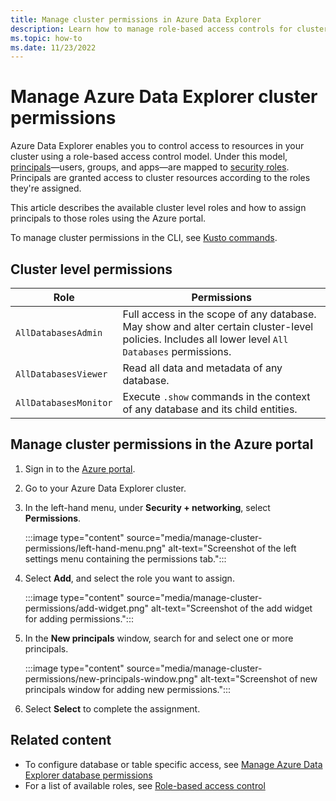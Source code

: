 ```yaml
---
title: Manage cluster permissions in Azure Data Explorer
description: Learn how to manage role-based access controls for clusters in Azure Data Explorer.
ms.topic: how-to
ms.date: 11/23/2022
---
```


# Manage Azure Data Explorer cluster permissions

Azure Data Explorer enables you to control access to resources in your cluster using a role-based access control model. Under this model, [principals](./kusto/management/access-control/referencing-security-principals.md)—users, groups, and apps—are mapped to [security roles](kusto/management/security-roles.md). Principals are granted access to cluster resources according to the roles they're assigned.

This article describes the available cluster level roles and how to assign principals to those roles using the Azure portal.

To manage cluster permissions in the CLI, see [Kusto commands](/cli/azure/kusto#commands).

## Cluster level permissions

|Role |Permissions |
|---|---|
|`AllDatabasesAdmin` | Full access in the scope of any database. May show and alter certain cluster-level policies. Includes all lower level `All Databases` permissions. |
|`AllDatabasesViewer` | Read all data and metadata of any database. |
|`AllDatabasesMonitor` | Execute `.show` commands in the context of any database and its child entities. |

## Manage cluster permissions in the Azure portal

1. Sign in to the [Azure portal](https://portal.azure.com/).

1. Go to your Azure Data Explorer cluster.

1. In the left-hand menu, under **Security + networking**, select **Permissions**.

    :::image type="content" source="media/manage-cluster-permissions/left-hand-menu.png" alt-text="Screenshot of the left settings menu containing the permissions tab.":::

1. Select **Add**, and select the role you want to assign.

    :::image type="content" source="media/manage-cluster-permissions/add-widget.png" alt-text="Screenshot of the add widget for adding permissions.":::

1. In the **New principals** window, search for and select one or more principals.

    :::image type="content" source="media/manage-cluster-permissions/new-principals-window.png" alt-text="Screenshot of new principals window for adding new permissions.":::

1. Select **Select** to complete the assignment.

## Related content

* To configure database or table specific access, see [Manage Azure Data Explorer database permissions](manage-database-permissions.md)
* For a list of available roles, see [Role-based access control](./kusto/management/access-control/role-based-access-control.md)
